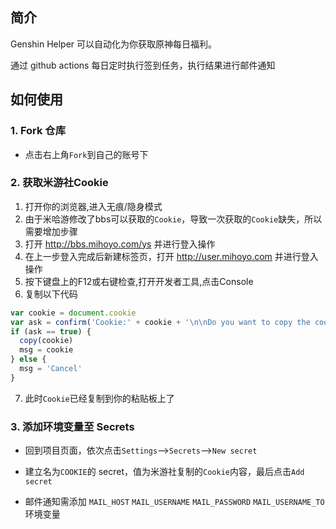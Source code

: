 ## 简介

Genshin Helper 可以自动化为你获取原神每日福利。

通过 github actions 每日定时执行签到任务，执行结果进行邮件通知

## 如何使用

### 1. Fork 仓库
- 点击右上角`Fork`到自己的账号下
### 2. 获取米游社Cookie

1. 打开你的浏览器,进入无痕/隐身模式
2. 由于米哈游修改了bbs可以获取的`Cookie`，导致一次获取的`Cookie`缺失，所以需要增加步骤
3. 打开 http://bbs.mihoyo.com/ys 并进行登入操作
4. 在上一步登入完成后新建标签页，打开 http://user.mihoyo.com 并进行登入操作
5. 按下键盘上的F12或右键检查,打开开发者工具,点击Console
6. 复制以下代码
```javascript
var cookie = document.cookie
var ask = confirm('Cookie:' + cookie + '\n\nDo you want to copy the cookie to the clipboard?')
if (ask == true) {
  copy(cookie)
  msg = cookie
} else {
  msg = 'Cancel'
}
```

7. 此时`Cookie`已经复制到你的粘贴板上了


### 3. 添加环境变量至 Secrets

- 回到项目页面，依次点击`Settings`-->`Secrets`-->`New secret`

- 建立名为`COOKIE`的 secret，值为米游社复制的`Cookie`内容，最后点击`Add secret`

- 邮件通知需添加 `MAIL_HOST` `MAIL_USERNAME` `MAIL_PASSWORD` `MAIL_USERNAME_TO` 环境变量
